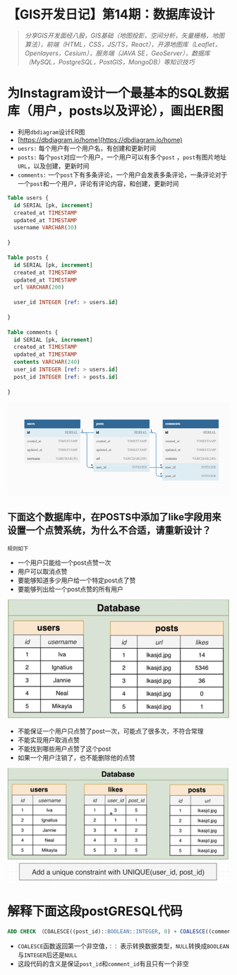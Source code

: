 # 【GIS开发日记】第14期：数据库设计

> *分享GIS开发面经八股，GIS基础（地图投影，空间分析，矢量栅格，地图算法），前端（HTML，CSS，JS/TS，React），开源地图库（Leaflet，Openlayers，Cesium），服务端（JAVA SE，GeoServer），数据库（MySQL，PostgreSQL，PostGIS，MongoDB）等知识技巧*
> 

# 为Instagram设计一个最基本的SQL数据库（用户，posts以及评论），画出ER图

- 利用`dbdiagram`设计ER图
- [https://dbdiagram.io/home](https://dbdiagram.io/home)
- `uesrs:`  每个用户有一个用户名，有创建和更新时间
- `posts:` 每个`post`对应一个用户，一个用户可以有多个`post` ，`post`有图片地址`URL`，以及创建，更新时间
- `comments:` 一个`post`下有多条评论，一个用户会发表多条评论，一条评论对于一个`post`和一个用户，评论有评论内容，和创建，更新时间

```sql
Table users {
  id SERIAL [pk, increment]
  created_at TIMESTAMP
  updated_at TIMESTAMP
  username VARCHAR(30)

}

Table posts {
  id SERIAL [pk, increment]
  created_at TIMESTAMP
  updated_at TIMESTAMP
  url VARCHAR(200)

  user_id INTEGER [ref: > users.id]

}

Table comments {
  id SERIAL [pk, increment]
  created_at TIMESTAMP
  updated_at TIMESTAMP
  contents VARCHAR(240)
  user_id INTEGER [ref: > users.id]
  post_id INTEGER [ref: > posts.id]

}
```

![Untitled](%E3%80%90GIS%E5%BC%80%E5%8F%91%E6%97%A5%E8%AE%B0%E3%80%91%E7%AC%AC14%E6%9C%9F%EF%BC%9A%E6%95%B0%E6%8D%AE%E5%BA%93%E8%AE%BE%E8%AE%A1%205d9eb95e69594a0fb614bf2e51b2f722/Untitled.png)

## 下面这个数据库中，在POSTS中添加了like字段用来设置一个点赞系统，为什么不合适，请重新设计？

`规则如下`

- 一个用户只能给一个post点赞一次
- 用户可以取消点赞
- 要能够知道多少用户给一个特定post点了赞
- 要能够列出给一个post点赞的所有用户

![Untitled](%E3%80%90GIS%E5%BC%80%E5%8F%91%E6%97%A5%E8%AE%B0%E3%80%91%E7%AC%AC14%E6%9C%9F%EF%BC%9A%E6%95%B0%E6%8D%AE%E5%BA%93%E8%AE%BE%E8%AE%A1%205d9eb95e69594a0fb614bf2e51b2f722/Untitled%201.png)

- 不能保证一个用户只点赞了post一次，可能点了很多次，不符合常理
- 不能实现用户取消点赞
- 不能找到哪些用户点赞了这个post
- 如果一个用户注销了，也不能删除他的点赞

![Untitled](%E3%80%90GIS%E5%BC%80%E5%8F%91%E6%97%A5%E8%AE%B0%E3%80%91%E7%AC%AC14%E6%9C%9F%EF%BC%9A%E6%95%B0%E6%8D%AE%E5%BA%93%E8%AE%BE%E8%AE%A1%205d9eb95e69594a0fb614bf2e51b2f722/Untitled%202.png)

# 解释下面这段postGRESQL代码

```sql
ADD CHECK （COALESCE((post_id)::BOOLEAN::INTEGER, 0) + COALESCE((comment_id)::BOOLEAN::INTEGER, 0)） = 1;
```

- `COALESCE`函数返回第一个非空值，`：：` 表示转换数据类型，`NULL`转换成`BOOLEAN`与`INTEGER`后还是`NULL`
- 这段代码的含义是保证`post_id`和`comment_id`有且只有一个非空